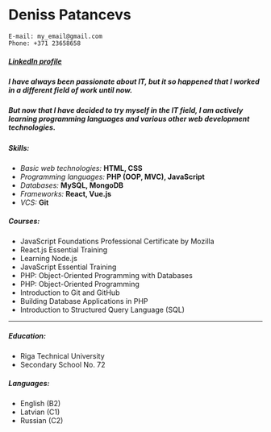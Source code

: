 
# Deniss Patancevs

    E-mail: my_email@gmail.com
    Phone: +371 23658658
##### [LinkedIn profile](www.linkedin.com/in/deniss-patancevs-11b30945)

##### I have always been passionate about IT, but it so happened that I worked in a different field of work until now. 
##### But now that I have decided to try myself in the IT field, I am actively learning programming languages ​​and various other web development technologies.

##### _Skills:_ 
- _Basic web  technologies:_ **HTML, CSS**
- _Programming languages:_ **PHP (OOP, MVC), JavaScript**
- _Databases:_ **MySQL, MongoDB**
- _Frameworks:_ **React, Vue.js**
- _VCS:_ **Git**

##### _Courses:_
- JavaScript Foundations Professional Certificate by Mozilla
- React.js Essential Training
- Learning Node.js
- JavaScript Essential Training
- PHP: Object-Oriented Programming with Databases
- PHP: Object-Oriented Programming
- Introduction to Git and GitHub
- Building Database Applications in PHP
- Introduction to Structured Query Language (SQL)
---
##### _Education:_
- Riga Technical University
- Secondary School No. 72

##### _Languages:_
- English (B2)
- Latvian (C1)
- Russian (C2)

